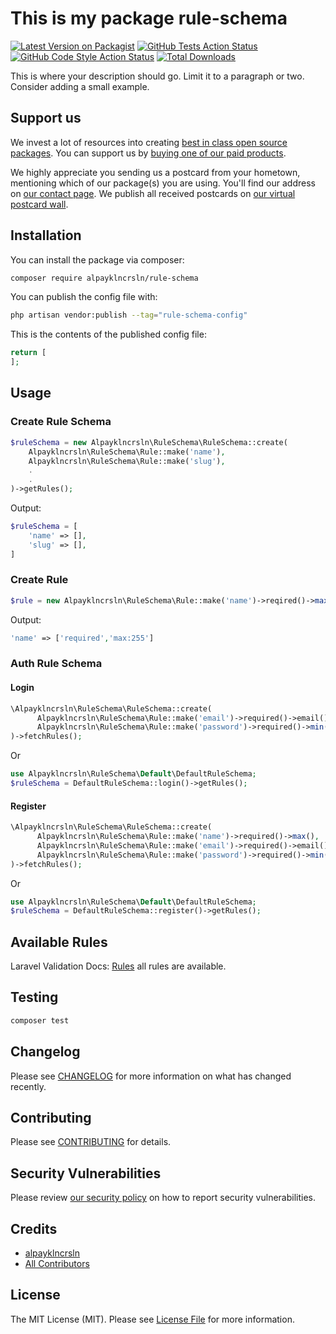 # This is my package rule-schema

[![Latest Version on Packagist](https://img.shields.io/packagist/v//rule-schema.svg?style=flat-square)](https://packagist.org/packages//rule-schema)
[![GitHub Tests Action Status](https://img.shields.io/github/actions/workflow/status//rule-schema/run-tests.yml?branch=main&label=tests&style=flat-square)](https://github.com//rule-schema/actions?query=workflow%3Arun-tests+branch%3Amain)
[![GitHub Code Style Action Status](https://img.shields.io/github/actions/workflow/status//rule-schema/fix-php-code-style-issues.yml?branch=main&label=code%20style&style=flat-square)](https://github.com//rule-schema/actions?query=workflow%3A"Fix+PHP+code+style+issues"+branch%3Amain)
[![Total Downloads](https://img.shields.io/packagist/dt//rule-schema.svg?style=flat-square)](https://packagist.org/packages//rule-schema)

This is where your description should go. Limit it to a paragraph or two. Consider adding a small example.

## Support us

We invest a lot of resources into creating [best in class open source packages](https://spatie.be/open-source). You can support us by [buying one of our paid products](https://spatie.be/open-source/support-us).

We highly appreciate you sending us a postcard from your hometown, mentioning which of our package(s) you are using. You'll find our address on [our contact page](https://spatie.be/about-us). We publish all received postcards on [our virtual postcard wall](https://spatie.be/open-source/postcards).

## Installation

You can install the package via composer:

```bash
composer require alpayklncrsln/rule-schema
```


You can publish the config file with:

```bash
php artisan vendor:publish --tag="rule-schema-config"
```

This is the contents of the published config file:

```php
return [
];
```

## Usage

### Create Rule Schema

```php
$ruleSchema = new Alpayklncrsln\RuleSchema\RuleSchema::create(
    Alpayklncrsln\RuleSchema\Rule::make('name'),
    Alpayklncrsln\RuleSchema\Rule::make('slug'),
    .
    .
)->getRules();
```
Output:
```php
$ruleSchema = [
    'name' => [],
    'slug' => [],
]
```

### Create Rule

```php
$rule = new Alpayklncrsln\RuleSchema\Rule::make('name')->reqired()->max()->getRule();
```

Output:
```php
'name' => ['required','max:255']
```

### Auth Rule Schema
#### Login

```php
\Alpayklncrsln\RuleSchema\RuleSchema::create(
      Alpayklncrsln\RuleSchema\Rule::make('email')->required()->email()->max()->exists('users', 'email'),
      Alpayklncrsln\RuleSchema\Rule::make('password')->required()->min(8)->max(),
)->fetchRules();
```

Or

```php
use Alpayklncrsln\RuleSchema\Default\DefaultRuleSchema;
$ruleSchema = DefaultRuleSchema::login()->getRules();
```


#### Register

```php
\Alpayklncrsln\RuleSchema\RuleSchema::create(
      Alpayklncrsln\RuleSchema\Rule::make('name')->required()->max(),
      Alpayklncrsln\RuleSchema\Rule::make('email')->required()->email()->max()->unique('users', 'email'),
      Alpayklncrsln\RuleSchema\Rule::make('password')->required()->min(8)->max()->confirmed(),
)->fetchRules();
```

Or

```php
use Alpayklncrsln\RuleSchema\Default\DefaultRuleSchema;
$ruleSchema = DefaultRuleSchema::register()->getRules();
```

## Available Rules

Laravel Validation Docs: [Rules](https://laravel.com/docs/11.x/validation#available-validation-rules) all rules are available.

## Testing

```bash
composer test
```

## Changelog

Please see [CHANGELOG](CHANGELOG.md) for more information on what has changed recently.

## Contributing

Please see [CONTRIBUTING](CONTRIBUTING.md) for details.

## Security Vulnerabilities

Please review [our security policy](../../security/policy) on how to report security vulnerabilities.

## Credits

- [alpayklncrsln](https://github.com/)
- [All Contributors](../../contributors)

## License

The MIT License (MIT). Please see [License File](LICENSE.md) for more information.
